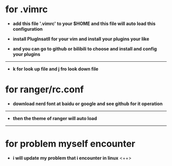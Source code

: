 # for .vimrc
- **add this file '.vimrc' to your $HOME and this file will auto load this configuration** 

- **install PlugInsatll for your vim and install your plugins your like** 

- **and you can go to github or bilibili to choose and install and config your plugins** 
---

- **k for look up file and j fro look down file** 

# for ranger/rc.conf
- **download nerd font at baidu or google and see github for it operation** 
---

- **then the theme of ranger will auto load** 
---

# for problem myself encounter
- **i will update my problem that i encounter in linux** <++>
